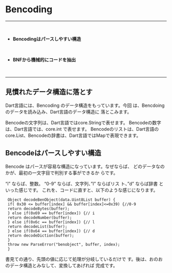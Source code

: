 # Bencoding
<hr>
<br>


* **Bencodingはパースしやすい構造**

<br>

* **BNFから機械的にコードを抽出**


<br>
<hr>

## 見慣れたデータ構造に落とす

Dart言語には、Bencoding のデータ構造をもっています。今回
は、Bencdoingのデータを読み込み、Dart言語のデータ構造に
落とこみます。

Bencodeの文字列は、Dart言語ではcore.Stringで表せます。
Bencodeの数字は、Dart言語では、core.int で表せます。 Bencodeのリストは、Dart言語のcore.List、Bencodeの辞書は、Dart言語ではMapで表現できます。


## Bencodeはパースしやすい構造

Bencode はパースが容易な構造になっています。なぜならば、
どのデータなのかが、最初の一文字目で判別する事ができるか
らです。


“i” ならば、整数。 “0-9” ならば、文字列、”l” ならばリス
ト、”d” ならば辞書 といった感じです。
これを、コードに直すと、以下のような感じになります。

```
 Object decodeBenObject(data.Uint8List buffer) {
 if( 0x30 <= buffer[index] && buffer[index]<=0x39) {//0-9
 return decodeBytes(buffer);
 } else if(0x69 == buffer[index]) {// i
 return decodeNumber(buffer);
 } else if(0x6c == buffer[index]) {// l
 return decodeList(buffer);
 } else if(0x64 == buffer[index]) {// d
 return decodeDiction(buffer);
 }
 throw new ParseError("benobject", buffer, index);
 }
```

書見ての通り、先頭の値に応じて処理が分岐しているだけで
す。後は、おのおのデータ構造とみなして、変換してあげれば
完成です。



